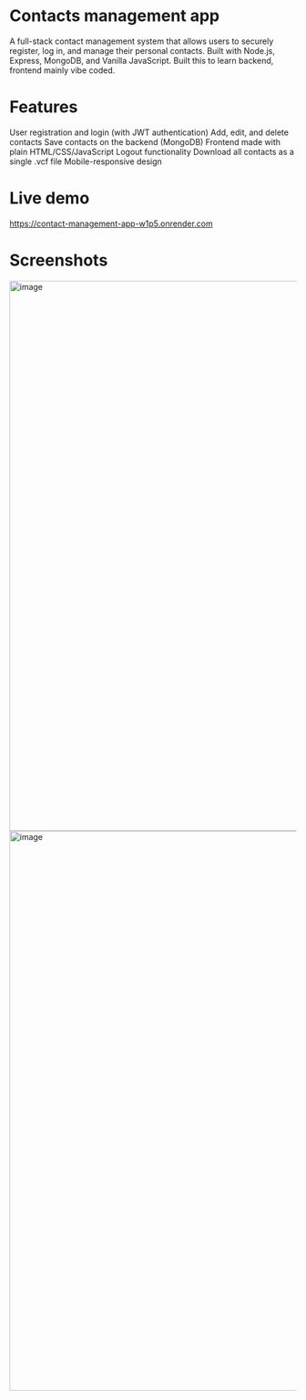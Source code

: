# Contacts management app
A full-stack contact management system that allows users to securely register, log in, and manage their personal contacts. Built with Node.js, Express, MongoDB, and Vanilla JavaScript. Built this to learn backend, frontend mainly vibe coded.

# Features
User registration and login (with JWT authentication)
Add, edit, and delete contacts
Save contacts on the backend (MongoDB)
Frontend made with plain HTML/CSS/JavaScript
Logout functionality
Download all contacts as a single .vcf file
Mobile-responsive design

# Live demo
https://contact-management-app-w1p5.onrender.com

# Screenshots
<img width="1882" height="965" alt="image" src="https://github.com/user-attachments/assets/57a76f9c-fe16-4fe3-8d43-8c45148a24fe" />
<img width="1878" height="982" alt="image" src="https://github.com/user-attachments/assets/80780c8f-a6aa-4617-8817-75b7de822b4e" />

